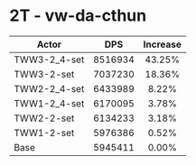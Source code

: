 # 2T - vw-da-cthun
| Actor | DPS | Increase |
|---|:---:|:---:|
|TWW3-2_4-set|8516934|43.25%|
|TWW3-2-set|7037230|18.36%|
|TWW2-2_4-set|6433989|8.22%|
|TWW1-2_4-set|6170095|3.78%|
|TWW2-2-set|6134233|3.18%|
|TWW1-2-set|5976386|0.52%|
|Base|5945411|0.00%|
